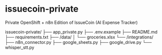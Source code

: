 # issuecoin-private
Private OpenShift + n8n Edition of IssueCoin (AI Expense Tracker)

issuecoin-private/
├── app_private.py
├── .env.example
├── README.md
├── requirements.txt
├── /data/
│   └── groceries.xlsx
└── /integrations/
    ├── n8n_connector.py
    ├── google_sheets.py
    ├── google_drive.py
    └── whisper_stt.py
